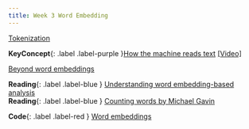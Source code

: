 ```yaml
---
title: Week 3 Word Embedding
---
```


[Tokenization](../notes/token)



**KeyConcept**{: .label .label-purple }[How the machine reads text](../notes/textvectors)
   [[Video]](#)


[Beyond word embeddings](../notes/sentenceembedding)


**Reading**{: .label .label-blue } [Understanding word embedding-based analysis](http://wordvec.colorado.edu/word_embeddings.html) <br>
**Reading**{: .label .label-blue } [Counting words by Michael Gavin](https://culturalanalytics.org/article/11830-is-there-a-text-in-my-data-part-1-on-counting-words)

**Code**{: .label .label-red } [Word embeddings](#) 

